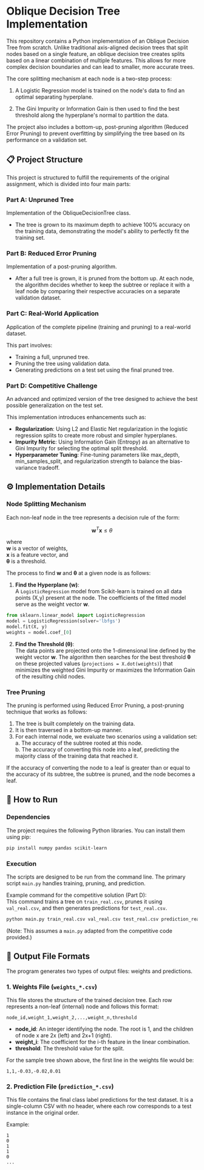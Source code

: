 # Oblique Decision Tree Implementation

This repository contains a Python implementation of an Oblique Decision Tree from scratch. Unlike traditional axis-aligned decision trees that split nodes based on a single feature, an oblique decision tree creates splits based on a linear combination of multiple features. This allows for more complex decision boundaries and can lead to smaller, more accurate trees.

The core splitting mechanism at each node is a two-step process:

1. A Logistic Regression model is trained on the node's data to find an optimal separating hyperplane.

2. The Gini Impurity or Information Gain is then used to find the best threshold along the hyperplane's normal to partition the data.

The project also includes a bottom-up, post-pruning algorithm (Reduced Error Pruning) to prevent overfitting by simplifying the tree based on its performance on a validation set.

## 📋 Project Structure
This project is structured to fulfill the requirements of the original assignment, which is divided into four main parts:

### Part A: Unpruned Tree
Implementation of the ObliqueDecisionTree class.

- The tree is grown to its maximum depth to achieve 100% accuracy on the training data, demonstrating the model's ability to perfectly fit the training set.

### Part B: Reduced Error Pruning
Implementation of a post-pruning algorithm.

- After a full tree is grown, it is pruned from the bottom up. At each node, the algorithm decides whether to keep the subtree or replace it with a leaf node by comparing their respective accuracies on a separate validation dataset.

### Part C: Real-World Application
Application of the complete pipeline (training and pruning) to a real-world dataset.

This part involves:

- Training a full, unpruned tree.
- Pruning the tree using validation data.
- Generating predictions on a test set using the final pruned tree.

### Part D: Competitive Challenge
An advanced and optimized version of the tree designed to achieve the best possible generalization on the test set.

This implementation introduces enhancements such as:

- **Regularization**: Using L2 and Elastic Net regularization in the logistic regression splits to create more robust and simpler hyperplanes.
- **Impurity Metric**: Using Information Gain (Entropy) as an alternative to Gini Impurity for selecting the optimal split threshold.
- **Hyperparameter Tuning**: Fine-tuning parameters like max_depth, min_samples_split, and regularization strength to balance the bias-variance tradeoff.

## ⚙️ Implementation Details

### Node Splitting Mechanism
Each non-leaf node in the tree represents a decision rule of the form:

$$ \mathbf{w}^T \mathbf{x} \le \theta $$

where  
**w** is a vector of weights,  
**x** is a feature vector, and  
**θ** is a threshold.

The process to find **w** and **θ** at a given node is as follows:

1. **Find the Hyperplane (w)**:  
A `LogisticRegression` model from Scikit-learn is trained on all data points (X,y) present at the node. The coefficients of the fitted model serve as the weight vector **w**.

```python
from sklearn.linear_model import LogisticRegression
model = LogisticRegression(solver='lbfgs')
model.fit(X, y)
weights = model.coef_[0]
```

2. **Find the Threshold (θ)**:  
The data points are projected onto the 1-dimensional line defined by the weight vector **w**. The algorithm then searches for the best threshold **θ** on these projected values (`projections = X.dot(weights)`) that minimizes the weighted Gini Impurity or maximizes the Information Gain of the resulting child nodes.

### Tree Pruning
The pruning is performed using Reduced Error Pruning, a post-pruning technique that works as follows:

1. The tree is built completely on the training data.  
2. It is then traversed in a bottom-up manner.  
3. For each internal node, we evaluate two scenarios using a validation set:  
   a. The accuracy of the subtree rooted at this node.  
   b. The accuracy of converting this node into a leaf, predicting the majority class of the training data that reached it.  

If the accuracy of converting the node to a leaf is greater than or equal to the accuracy of its subtree, the subtree is pruned, and the node becomes a leaf.

## 🚀 How to Run

### Dependencies
The project requires the following Python libraries. You can install them using pip:

```bash
pip install numpy pandas scikit-learn
```

### Execution
The scripts are designed to be run from the command line. The primary script `main.py` handles training, pruning, and prediction.

Example command for the competitive solution (Part D):  
This command trains a tree on `train_real.csv`, prunes it using `val_real.csv`, and then generates predictions for `test_real.csv`.

```bash
python main.py train_real.csv val_real.csv test_real.csv prediction_real_competitive.csv weights_real_competitive.csv
```
(Note: This assumes a `main.py` adapted from the competitive code provided.)

## 📁 Output File Formats

The program generates two types of output files: weights and predictions.

### 1. Weights File (`weights_*.csv`)
This file stores the structure of the trained decision tree. Each row represents a non-leaf (internal) node and follows this format:

```
node_id,weight_1,weight_2,...,weight_n,threshold
```

- **node_id**: An integer identifying the node. The root is 1, and the children of node x are 2x (left) and 2x+1 (right).  
- **weight_i**: The coefficient for the i-th feature in the linear combination.  
- **threshold**: The threshold value for the split.  

For the sample tree shown above, the first line in the weights file would be:

```
1,1,-0.03,-0.02,0.01
```

### 2. Prediction File (`prediction_*.csv`)
This file contains the final class label predictions for the test dataset. It is a single-column CSV with no header, where each row corresponds to a test instance in the original order.

Example:

```
1
0
1
1
0
...
```
